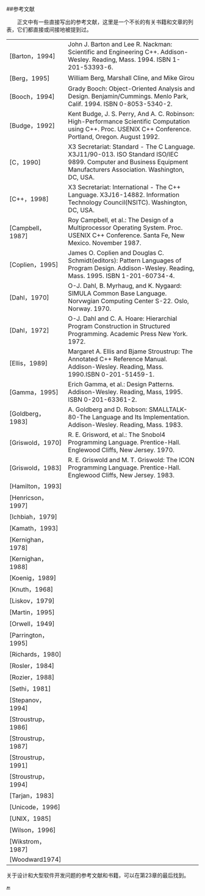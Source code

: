 ##参考文献

&emsp;&emsp;正文中有一些直接写出的参考文献，这里是一个不长的有关书籍和文章的列表，它们都直接或间接地被提到过。

|||
|:--|:--|
|[Barton，1994]|John J. Barton and Lee R. Nackman: Scientific and Engineering C++. Addison-Wesley. Reading, Mass. 1994. ISBN 1-201-53393-6.|
|[Berg，1995]|William Berg, Marshall Cline, and Mike Girou|
|[Booch，1994]|Grady Booch: Object-Oriented Analysis and Design. Benjamin/Cummings. Menlo Park, Calif. 1994. ISBN 0-8053-5340-2.|
|[Budge，1992]|Kent Budge, J. S. Perry, And A. C. Robinson: High-Performance Scientific Computation using C++. Proc. USENIX C++ Conference. Portland, Oregon. August 1992.|
|[C，1990]|X3 Secretariat: Standard - The C Language. X3J11/90-013. ISO Standard ISO/IEC 9899. Computer and Business Equipment Manufacturers Association. Washington, DC, USA.|
|[C++，1998]|X3 Secretariat: International - The C++ Language. X3J16-14882. Information Technology Council(NSITC). Washington, DC, USA.|
|[Campbell，1987]|Roy Campbell, et al.: The Design of a Multiprocessor Operating System. Proc. USENIX C++ Conference. Santa Fe, New Mexico. November 1987.|
|[Coplien，1995]|James O. Coplien and Douglas C. Schmidt(editors): Pattern Languages of Program Design. Addison-Wesley. Reading, Mass. 1995. ISBN 1-201-60734-4.|
|[Dahl，1970]|O-J. Dahl, B. Myrhaug, and K. Nygaard: SIMULA Common Base Language. Norvwgian Computing Center S-22. Oslo, Norway. 1970.|
|[Dahl，1972]|O-J. Dahl and C. A. Hoare: Hierarchial Program Construction in Structured Programming. Academic Press New York. 1972.|
|[Ellis，1989]|Margaret A. Ellis and Bjame Stroustrup: The Annotated C++ Reference Manual. Addison-Wesley. Reading, Mass. 1990.ISBN 0-201-51459-1.|
|[Gamma，1995]|Erich Gamma, et al.: Design Patterns. Addison-Wesley. Reading, Mass, 1995. ISBN 0-201-63361-2.|
|[Goldberg，1983]|A. Goldberg and D. Robson: SMALLTALK-80-The Language and Its Implementation. Addison-Wesley. Reading, Mass. 1983.|
|[Griswold，1970]|R. E. Grisword, et al.: The Snobol4 Programming Language. Prentice-Hall. Englewood Cliffs, New Jersey. 1970.|
|[Griswold，1983]|R. E. Griswold and M. T. Griswold: The ICON Programming Language. Prentice-Hall. Englewood Cliffs, New Jersey. 1983.|
|[Hamilton，1993]||
|[Henricson，1997]||
|[Ichbiah，1979]||
|[Kamath，1993]||
|[Kernighan，1978]||
|[Kernighan，1988]||
|[Koenig，1989]||
|[Knuth，1968]||
|[Liskov，1979]||
|[Martin，1995]||
|[Orwell，1949]||
|[Parrington，1995]||
|[Richards，1980]||
|[Rosler，1984]||
|[Rozier，1988]||
|[Sethi，1981]||
|[Stepanov，1994]||
|[Stroustrup，1986]||
|[Stroustrup，1987]||
|[Stroustrup，1991]||
|[Stroustrup，1994]||
|[Tarjan，1983]||
|[Unicode，1996]||
|[UNIX，1985]||
|[Wilson，1996]||
|[Wikstrom，1987]||
|[Woodward1974]||


关于设计和大型软件开发问题的参考文献和书籍，可以在第23章的最后找到。

🔚
